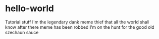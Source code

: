 # hello-world
Tutorial stuff
I'm the legendary dank meme thief that all the world shall know after there meme has been robbed
I'm on the hunt for the good old szechaun sauce
